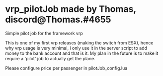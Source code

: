 # vrp_pilotJob made by Thomas, discord@Thomas.#4655
 Simple pilot job for the framework vrp
 
 This is one of my first vrp releases (making the switch from ESX), hence why vrp usage is very minimal, i only use it in the server script to add money to the bank account and that is it. My plan in the future is to make it require a 'pilot' job to actually get the plane.
 
 Please configure price per passenger in pilotJob_config.lua
